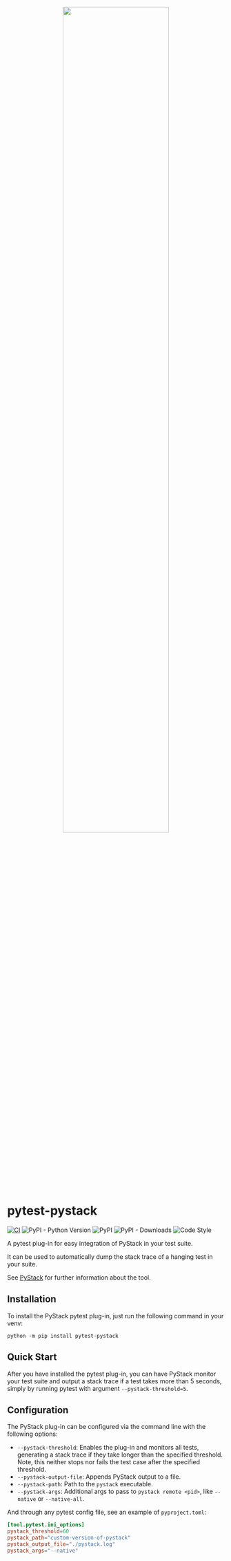<p align="center">
<img src="https://user-images.githubusercontent.com/11718525/226942590-de015c9a-4d5b-4960-9c42-8c1eac0845c1.png" width="70%">
</p>

# pytest-pystack

[![CI](https://github.com/bloomberg/pytest-pystack/actions/workflows/validate.yaml/badge.svg)](https://github.com/bloomberg/pytest-pystack/actions/workflows/validate.yaml)
![PyPI - Python Version](https://img.shields.io/pypi/pyversions/pytest-pystack)
![PyPI](https://img.shields.io/pypi/v/pytest-pystack)
![PyPI - Downloads](https://img.shields.io/pypi/dm/pytest-pystack)
![Code Style](https://img.shields.io/badge/code%20style-black,%20isort-000000.svg)

A pytest plug-in for easy integration of PyStack in your test suite.

It can be used to automatically dump the stack trace of a hanging test in your suite.

See [PyStack](https://github.com/bloomberg/pystack) for further information about the tool.

## Installation

To install the PyStack pytest plug-in, just run the following command in your venv:

`python -m pip install pytest-pystack`

## Quick Start

After you have installed the pytest plug-in, you can have PyStack monitor your test suite and output a stack trace if a test takes more than 5
seconds, simply by running pytest with argument `--pystack-threshold=5`.

## Configuration

The PyStack plug-in can be configured via the command line with the following options:

-   `--pystack-threshold`: Enables the plug-in and monitors all tests,
    generating a stack trace if they take longer than the specified
    threshold. Note, this neither stops nor fails the test case after the specified threshold.
-   `--pystack-output-file`: Appends PyStack output to a file.
-   `--pystack-path`: Path to the `pystack` executable.
-   `--pystack-args`: Additional args to pass to `pystack remote <pid>`,
    like `--native` or `--native-all`.

And through any pytest config file, see an example of `pyproject.toml`:

```toml
[tool.pytest.ini_options]
pystack_threshold=60
pystack_path="custom-version-of-pystack"
pystack_output_file="./pystack.log"
pystack_args="--native"
```
